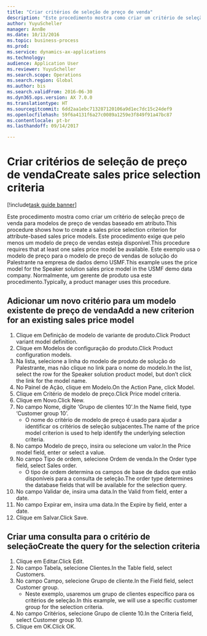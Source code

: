 ```yaml
--- 
title: "Criar critérios de seleção de preço de venda"
description: "Este procedimento mostra como criar um critério de seleção preço de venda para modelos de preço de vendas baseado em atributo."
author: YuyuScheller
manager: AnnBe
ms.date: 10/13/2016
ms.topic: business-process
ms.prod: 
ms.service: dynamics-ax-applications
ms.technology: 
audience: Application User
ms.reviewer: YuyuScheller
ms.search.scope: Operations
ms.search.region: Global
ms.author: bis
ms.search.validFrom: 2016-06-30
ms.dyn365.ops.version: AX 7.0.0
ms.translationtype: HT
ms.sourcegitcommit: 6dd2aa1ebc713287120106a9d1ec7dc15c24def9
ms.openlocfilehash: 59f6a4131f6a27c0089a1259e3f849f91a47bc87
ms.contentlocale: pt-br
ms.lasthandoff: 09/14/2017

---
```

# <a name="create-sales-price-selection-criteria"></a><span data-ttu-id="94ac4-103">Criar critérios de seleção de preço de venda</span><span class="sxs-lookup"><span data-stu-id="94ac4-103">Create sales price selection criteria</span></span>

[!include[task guide banner](../../includes/task-guide-banner.md)]

<span data-ttu-id="94ac4-104">Este procedimento mostra como criar um critério de seleção preço de venda para modelos de preço de vendas baseado em atributo.</span><span class="sxs-lookup"><span data-stu-id="94ac4-104">This procedure shows how to create a sales price selection criterion for attribute-based sales price models.</span></span> <span data-ttu-id="94ac4-105">Este procedimento exige que pelo menos um modelo de preço de vendas esteja disponível.</span><span class="sxs-lookup"><span data-stu-id="94ac4-105">This procedure requires that at least one sales price model be available.</span></span> <span data-ttu-id="94ac4-106">Este exemplo usa o modelo de preço para o modelo de preço de vendas de solução do Palestrante na empresa de dados demo USMF.</span><span class="sxs-lookup"><span data-stu-id="94ac4-106">This example uses the price model for the Speaker solution sales price model in the USMF demo data company.</span></span> <span data-ttu-id="94ac4-107">Normalmente, um gerente de produto usa este procedimento.</span><span class="sxs-lookup"><span data-stu-id="94ac4-107">Typically, a product manager uses this procedure.</span></span>


## <a name="add-a-new-criterion-for-an-existing-sales-price-model"></a><span data-ttu-id="94ac4-108">Adicionar um novo critério para um modelo existente de preço de venda</span><span class="sxs-lookup"><span data-stu-id="94ac4-108">Add a new criterion for an existing sales price model</span></span>
1. <span data-ttu-id="94ac4-109">Clique em Definição de modelo de variante de produto.</span><span class="sxs-lookup"><span data-stu-id="94ac4-109">Click Product variant model definition.</span></span>
2. <span data-ttu-id="94ac4-110">Clique em Modelos de configuração do produto.</span><span class="sxs-lookup"><span data-stu-id="94ac4-110">Click Product configuration models.</span></span>
3. <span data-ttu-id="94ac4-111">Na lista, selecione a linha do modelo de produto de solução do Palestrante, mas não clique no link para o nome do modelo.</span><span class="sxs-lookup"><span data-stu-id="94ac4-111">In the list, select the row for the Speaker solution product model, but don’t click the link for the model name.</span></span>
4. <span data-ttu-id="94ac4-112">No Painel de Ação, clique em Modelo.</span><span class="sxs-lookup"><span data-stu-id="94ac4-112">On the Action Pane, click Model.</span></span>
5. <span data-ttu-id="94ac4-113">Clique em Critério de modelo de preço.</span><span class="sxs-lookup"><span data-stu-id="94ac4-113">Click Price model criteria.</span></span>
6. <span data-ttu-id="94ac4-114">Clique em Novo.</span><span class="sxs-lookup"><span data-stu-id="94ac4-114">Click New.</span></span>
7. <span data-ttu-id="94ac4-115">No campo Nome, digite 'Grupo de clientes 10'.</span><span class="sxs-lookup"><span data-stu-id="94ac4-115">In the Name field, type ‘Customer group 10’.</span></span>
    * <span data-ttu-id="94ac4-116">O nome do critério de modelo de preço é usado para ajudar a identificar os critérios de seleção subjacentes.</span><span class="sxs-lookup"><span data-stu-id="94ac4-116">The name of the price model criterion is used to help identify the underlying selection criteria.</span></span>  
8. <span data-ttu-id="94ac4-117">No campo Modelo de preço, insira ou selecione um valor.</span><span class="sxs-lookup"><span data-stu-id="94ac4-117">In the Price model field, enter or select a value.</span></span>
9. <span data-ttu-id="94ac4-118">No campo Tipo de ordem, selecione Ordem de venda.</span><span class="sxs-lookup"><span data-stu-id="94ac4-118">In the Order type field, select Sales order.</span></span>
    * <span data-ttu-id="94ac4-119">O tipo de ordem determina os campos de base de dados que estão disponíveis para a consulta de seleção.</span><span class="sxs-lookup"><span data-stu-id="94ac4-119">The order type determines the database fields that will be available for the selection query.</span></span>  
10. <span data-ttu-id="94ac4-120">No campo Validar de, insira uma data.</span><span class="sxs-lookup"><span data-stu-id="94ac4-120">In the Valid from field, enter a date.</span></span>
11. <span data-ttu-id="94ac4-121">No campo Expirar em, insira uma data.</span><span class="sxs-lookup"><span data-stu-id="94ac4-121">In the Expire by field, enter a date.</span></span>
12. <span data-ttu-id="94ac4-122">Clique em Salvar.</span><span class="sxs-lookup"><span data-stu-id="94ac4-122">Click Save.</span></span>

## <a name="create-the-query-for-the-selection-criteria"></a><span data-ttu-id="94ac4-123">Criar uma consulta para o critério de seleção</span><span class="sxs-lookup"><span data-stu-id="94ac4-123">Create the query for the selection criteria</span></span>
1. <span data-ttu-id="94ac4-124">Clique em Editar.</span><span class="sxs-lookup"><span data-stu-id="94ac4-124">Click Edit.</span></span>
2. <span data-ttu-id="94ac4-125">No campo Tabela, selecione Clientes.</span><span class="sxs-lookup"><span data-stu-id="94ac4-125">In the Table field, select Customers.</span></span> 
3. <span data-ttu-id="94ac4-126">No campo Campo, selecione Grupo de cliente.</span><span class="sxs-lookup"><span data-stu-id="94ac4-126">In the Field field, select Customer group.</span></span>
    * <span data-ttu-id="94ac4-127">Neste exemplo, usaremos um grupo de clientes específico para os critérios de seleção.</span><span class="sxs-lookup"><span data-stu-id="94ac4-127">In this example, we will use a specific customer group for the selection criteria.</span></span>  
4. <span data-ttu-id="94ac4-128">No campo Critérios, selecione Grupo de cliente 10.</span><span class="sxs-lookup"><span data-stu-id="94ac4-128">In the Criteria field, select Customer group 10.</span></span> 
5. <span data-ttu-id="94ac4-129">Clique em OK.</span><span class="sxs-lookup"><span data-stu-id="94ac4-129">Click OK.</span></span>


